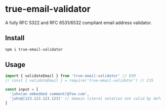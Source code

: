 # true-email-validator

A fully RFC 5322 and RFC 6531/6532 compliant email address validator.

## Install

```bash
npm i true-email-validator
```

## Usage

```javascript
import { validateEmail } from 'true-email-validator' // ESM
// const { validateEmail } = require('true-email-validator') // CJS

const input = [
  'john(an embedded comment)@foo.com', 
  'john@[123.123.123.123]' // domain literal notation not valid by default
]